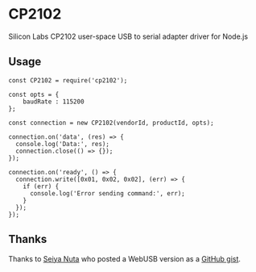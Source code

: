 # CP2102

Silicon Labs CP2102 user-space USB to serial adapter driver for Node.js

## Usage

```
const CP2102 = require('cp2102');

const opts = {
    baudRate : 115200
};

const connection = new CP2102(vendorId, productId, opts);

connection.on('data', (res) => {
  console.log('Data:', res);
  connection.close(() => {});
});

connection.on('ready', () => {
  connection.write([0x01, 0x02, 0x02], (err) => {
    if (err) {
      console.log('Error sending command:', err);
    }
  });
});
```

## Thanks

Thanks to [Seiya Nuta](https://github.com/seiyanuta) who posted a WebUSB version as a [GitHub gist](https://gist.github.com/seiyanuta/2c70ba8855f50c536a51f0c5993c1e4c).
